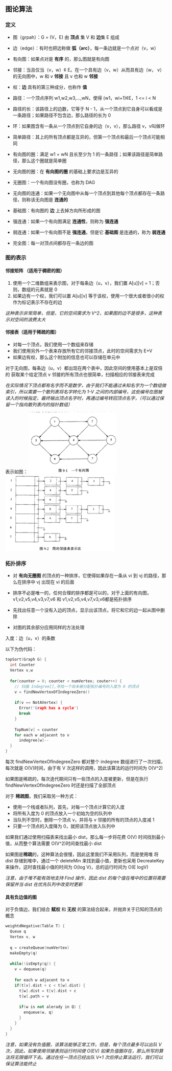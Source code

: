 ## 图论算法

### 定义
- 图（grpah）：G = (V，E) 由 **顶点** 集 V 和 **边**集 E 组成
- 边（edge）：有时也把边称做 **弧（arc）**，每一条边就是一个点对（v，w）
- 有向图：如果点对是 **有序** 的，那么图就是有向图
- 邻接：当且仅当（v，w）¢ E。在一个具有边（v，w）从而具有边（w， v）的无向图中，w 和 v **邻接** 且 v 也和 w **邻接**
- 权：**边** 具有的第三种成分，也称作 **值**

- 路径：一个顶点序列 w1,w2,w3,...,wN，使得 (w1，wi+1)¢E，1 <= i < N
- 路径的长：该路径上的边数，它等于 N - 1，从一个顶点到它自身可以看成是一条路径；如果路径不包含边，那么路径的长为 0
- 环：如果图含有一条从一个顶点到它自身的边（v，v），那么路径 v，v叫做环
- 简单路径：其上的所有顶点都是互异的，但第一个顶点和最后一个顶点可能相同

- 有向图的圈：满足 w1 = wN 且长至少为 1 的一条路径；如果该路径是简单路径，那么这个圈就是简单圈
- 无向图的圈：在 **有向图的圈** 的基础上要求边是互异的
- 无圈图：一个有向图没有圈，也称为 DAG

- 无向图的连通：如果一个无向图中从每一个顶点到其他每个顶点都存在一条路径，则称该无向图是 **连通的**
- 基础图：有向图的 **边** 上去掉方向所形成的图
- 强连通：如果一个有向图满足 **连通性**，则称为 **强连通**
- 弱连通：如果一个有向图不是 **强连通**，但是它 **基础图** 是连通的，称为 **弱连通**
- 完全图：每一对顶点间都存在一条边的图

### 图的表示

#### **邻接矩阵** （适用于稠密的图）
1. 使用一个二维数组来表示图，对于每条边（u，v），我们置 A[u][v] = 1；否则，数组的元素就是 0
2. 如果边有一个权，我们可以置 A[u][v] 等于该权，使用一个很大或者很小的权作为标记表示不存在的边

*这种表示非常简单，但是，它的空间需求为 V^2，如果图的边不是很多，这种表示对空间的浪费太大*

#### **邻接表**（适用于稀疏的图）
- 对每一个顶点，我们使用一个数组来存储
- 我们使用另外一个表来存放所有它的邻接顶点，此时的空间需求为 E+V
- 如果边有权，那么这个附加的信息也可以存储在单元中

对于无向图，每条边（u，v）都出现在两个表中，因此空间的使用基本上是双倍的
获取某个给定顶点 v 邻接的所有顶点也很简单，扫描相应的邻接表来完成

*在实际情况下顶点都有名字而不是数字，由于我们不能通过未知名字为一个数组做索引，所以需要一个散列表将名字转化为 1-V 之间的内部编号，这些编号在图被读入的时候指定，最终输出顶点名字时，再通过编号转回顶点名字，（可以通过保留一个指向散列表内的指针数组）*

表示如图：
<img src="./assets/一个有向图.png" height="192" width="275" />
<br />
<img src="./assets/邻接表表示.png" height="239" width="342" />

### 拓扑排序
- 对 **有向无圈图** 的顶点的一种排序，它使得如果存在一条从 vi 到 vj 的路径，那么在排序中 vj 出现在 vi 的后面
- 排序不必是唯一的，任何合理的排序都是可以的，对于上面的有向图，v1,v2,v5,v4,v3,v7,v6 和 v1,v2,v5,v4,v7,v3,v6都是拓扑排序 

- 先找出任意一个没有入边的顶点，显示出该顶点，将它和它的边一起从图中删除
- 对图的其余部分应用同样的方法处理

入度：边（u，v）的条数

以下为伪代码：

```c++
topSort(Graph G) {
  int Counter
  Vertex v,w

  for(counter = 0; counter < numVertex; couter++) {
    // 扫描 Indegree[],寻找一个尚未被分配拓扑编号的入度为 0 的顶点
    v = findNewVertexOfIndegreeZero()

    if(v == NotAVertex) {
      Error('Graph has a cycle')
      break
    }

    TopNum[v] = counter
    for each w adjacent to v
      indegree[w]--
  }
}
```
每次 findNewVertexOfIndegreeZero 都对整个 indegree 数组进行了一次扫描，每次就是 O(V)时间，由于有 V 次这样的调用，因此该算法的运行时间为 O(V^2)

如果图是稀疏的，每次迭代期间只有一些顶点的入度被更新，但是在执行 findNewVertexOfIndegreeZero 时还是扫描了全部顶点

对于 **稀疏图**，我们采取另一种方式：

- 使用一个栈或者队列，首先，对每一个顶点计算它的入度
- 将所有入度为 0 的顶点放入一个初始为空的队列中
- 当队列不空时，删除一个顶点 v，并将与 v 邻接的所有的顶点的入度减 1
- 只要一个顶点的入度降为 0，就把该顶点放入队列中

如果我们通过使用扫描表来找出最小 dist，那么每一步将花费 O(V) 时间找到最小值，从而整个算法需要 O(V^2)时间查找最小 dist

如果图是**稀疏**的，这种算法会很慢，因此这里我们不采用队列，而是使用堆
将 dist 存储到堆中，通过一个 deleteMin 来找到最小值，更新也采用 DecreateKey 来操作，这时查找最小值的时间为 O(log V)，总的运行时间为 O(E logV)

*注意，由于堆不能有效地支持 Find 操作，因此 dist 的每个值在堆中的位置将需要保留并当 dist 在优先队列中改变时更新*

#### 具有负边值的图
对于负值边，我们结合 **赋权** 和 **无权** 的算法结合起来，并抛弃关于已知的顶点的概念

```c++
weightdNegative(Table T) {
  Queue q
  Vertex v, w

  q = createQueue(numVertex)
  makeEmpty(q)

  while(!isEmpty(q)) {
    v = dequeue(q)

    for each w adjacent to v
    if(t[v].dist + c < t[w].dist) {
      t[w].dist = t[v].dist + c
      t[w].path = v

      if(w is not alerady in Q) {
        enqueue(w, q)
      }
    }
  }
}
```

*注意，如果没有负值圈，该算法能够正常工作，但是，每个顶点最多可以出队 V 次，因此，如果使用邻接表则运行时间使 O(EV)*
*如果负值圈存在，那么所写的算法将无限循环下去。通过在任一顶点已经出队 V+1 次后停止算法运行，我们可以保证算法能终止*
